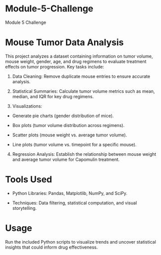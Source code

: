 # Module-5-Challenge
Module 5 Challenge 

# Mouse Tumor Data Analysis
This project analyzes a dataset containing information on tumor volume, mouse weight, gender, age, and drug regimens to evaluate treatment effects on tumor progression. Key tasks include:

1. Data Cleaning: Remove duplicate mouse entries to ensure accurate analysis.

2. Statistical Summaries: Calculate tumor volume metrics such as mean, median, and IQR for key drug regimens.

3. Visualizations:

- Generate pie charts (gender distribution of mice).

- Box plots (tumor volume distribution across regimens).

- Scatter plots (mouse weight vs. average tumor volume).

- Line plots (tumor volume vs. timepoint for a specific mouse).

4. Regression Analysis: Establish the relationship between mouse weight and average tumor volume for Capomulin treatment.

# Tools Used
- Python Libraries: Pandas, Matplotlib, NumPy, and SciPy.

- Techniques: Data filtering, statistical computation, and visual storytelling.

# Usage
Run the included Python scripts to visualize trends and uncover statistical insights that could inform drug effectiveness.
